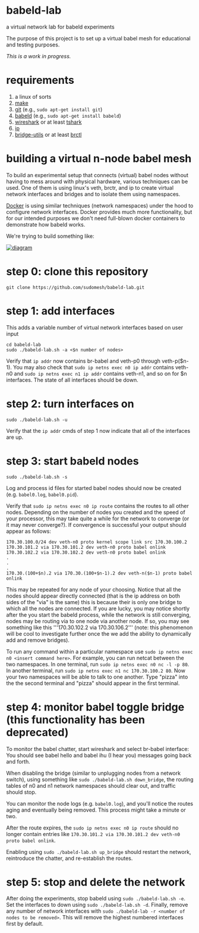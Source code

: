 # babeld-lab
a virtual network lab for babeld experiments

The purpose of this project is to set up a virtual babel mesh for educational and testing purposes. 

*This is a work in progress.*

# requirements
1. a linux of sorts
1. [make](https://www.gnu.org/software/make/)
1. [git](https://git-scm.com) (e.g., ```sudo apt-get install git```)
1. [babeld](https://github.com/jech/babeld) (e.g., ```sudo apt-get install babeld```)
1. [wireshark](https://wireshark.org) or at least [tshark](https://www.wireshark.org/docs/man-pages/tshark.html)
1. [ip](http://man7.org/linux/man-pages/man8/ip.8.html) 
1. [bridge-utils](http://www.linuxfromscratch.org/blfs/view/svn/basicnet/bridge-utils.html) or at least [brctl](https://linux.die.net/man/8/brctl)

# building a virtual n-node babel mesh
To build an experimental setup that connects (virtual) babel nodes without having to mess around with physical hardware, various techniques can be used. One of them is using linux's veth, brctr, and ip to create virtual network interfaces and bridges and to isolate them using namespaces. 

[Docker](https://docker.com) is using similar techniques (network namespaces) under the hood to configure network interfaces. Docker provides much more functionality, but for our intended purposes we don't need full-blown docker containers to demonstrate how babeld works.

We're trying to build something like:

[![diagram](./diagram.png)](./diagram.png)

# step 0: clone this repository

```git clone https://github.com/sudomesh/babeld-lab.git```

# step 1: add interfaces
This adds a variable number of virtual network interfaces based on user input

```
cd babeld-lab 
sudo ./babeld-lab.sh -a <$n number of nodes>
```
Verify that ```ip addr``` now contains br-babel and veth-p0 through veth-p($n-1).  You may also check that ```sudo ip netns exec n0 ip addr``` contains veth-n0 and ```sudo ip netns exec n1 ip addr``` contains veth-n1, and so on for $n interfaces.  The state of all interfaces should be down.

# step 2: turn interfaces on
```
sudo ./babeld-lab.sh -u
```
Verify that the ```ip addr``` cmds of step 1 now indicate that all of the interfaces are up.

# step 3: start babeld nodes
```
sudo ./babeld-lab.sh -s
```
Log and process id files for started babel nodes should now be created (e.g. ```babel0.log```, ```babel0.pid```).

Verify that ```sudo ip netns exec n0 ip route``` contains the routes to all other nodes. Depending on the number of nodes you created and the speed of your processor, this may take quite a while for the network to converge (or it may never converge?). If convergence is successful your output should appear as follows:
```
170.30.100.0/24 dev veth-n0 proto kernel scope link src 170.30.100.2 
170.30.101.2 via 170.30.101.2 dev veth-n0 proto babel onlink
170.30.102.2 via 170.30.102.2 dev veth-n0 proto babel onlink
.
.
.
170.30.(100+$n).2 via 170.30.(100+$n-1).2 dev veth-n($n-1) proto babel onlink
``` 
This may be repeated for any node of your choosing. Notice that all the nodes should appear directly connected (that is the ip address on both sides of the "via" is the same) this is because their is only one bridge to which all the nodes are connected. If you are lucky, you may notice shortly after the you start the babeld process, while the network is still converging, nodes may be routing via to one node via another node. If so, you may see something like this '''170.30.102.2 via 170.30.106.2''' (note: this phenomenon will be cool to investigate further once the we add the ability to dynamically add and remove bridges).

To run any command within a particular namespace use ```sudo ip netns exec n0 <insert command here>```.
 For example, you can run netcat between the two namespaces.  In one terminal, run ```sudo ip netns exec n0 nc -l -p 80```.  In another terminal, run ```sudo ip netns exec n1 nc 170.30.100.2 80```.  Now your two namespaces will be able to talk to one another.  Type "pizza" into the the second terminal and "pizza" should appear in the first terminal.

# step 4: monitor babel toggle bridge (this functionality has been deprecated)
To monitor the babel chatter, start wireshark and select br-babel interface:  You should see babel hello and babel ihu (I hear you) messages going back and forth.

When disabling the bridge (similar to unplugging nodes from a network switch), using something like ```sudo ./babeld-lab.sh down_bridge```, the routing tables of n0 and n1 network namespaces should clear out, and traffic should stop.

You can monitor the node logs (e.g. ```babel0.log```), and you'll notice the routes aging and eventually being removed. This process might take a minute or two.

After the route expires, the ```sudo ip netns exec n0 ip route``` should no longer contain entries like ```170.30.101.2 via 170.30.101.2 dev veth-n0  proto babel onlink```.  

Enabling using ```sudo ./babeld-lab.sh up_bridge``` should restart the network, reintroduce the chatter, and re-establish the routes.

# step 5: stop and delete the network
After doing the experiments, stop babeld using ```sudo ./babeld-lab.sh -e```.  Set the interfaces to down using ```sudo ./babeld-lab.sh -d```.  Finally, remove any number of network interfaces with ```sudo ./babeld-lab -r <number of nodes to be removed>```. This will remove the highest numbered interfaces first by default. 


